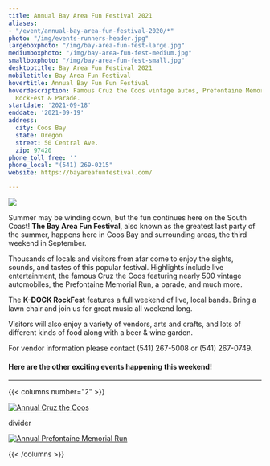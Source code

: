```yaml
---
title: Annual Bay Area Fun Festival 2021
aliases:
- "/event/annual-bay-area-fun-festival-2020/*"
photo: "/img/events-runners-header.jpg"
largeboxphoto: "/img/bay-area-fun-fest-large.jpg"
mediumboxphoto: "/img/bay-area-fun-fest-medium.jpg"
smallboxphoto: "/img/bay-area-fun-fest-small.jpg"
desktoptitle: Bay Area Fun Festival 2021
mobiletitle: Bay Area Fun Festival
hovertitle: Annual Bay Fun Fun Festival
hoverdescription: Famous Cruz the Coos vintage autos, Prefontaine Memorial Run, K-DOCK
  RockFest & Parade.
startdate: '2021-09-18'
enddate: '2021-09-19'
address:
  city: Coos Bay
  state: Oregon
  street: 50 Central Ave.
  zip: 97420
phone_toll_free: ''
phone_local: "(541) 269-0215"
website: https://bayareafunfestival.com/

---
```

![](/img/baff-backgrounder.jpeg)

Summer may be winding down, but the fun continues here on the South Coast! **The Bay Area Fun Festival**, also known as the greatest last party of the summer, happens here in Coos Bay and surrounding areas, the third weekend in September.

Thousands of locals and visitors from afar come to enjoy the sights, sounds, and tastes of this popular festival. Highlights include live entertainment, the famous Cruz the Coos featuring nearly 500 vintage automobiles, the Prefontaine Memorial Run, a parade, and much more.

The **K-DOCK RockFest** features a full weekend of live, local bands. Bring a lawn chair and join us for great music all weekend long.

Visitors will also enjoy a variety of vendors, arts and crafts, and lots of different kinds of food along with a beer & wine garden.

For vendor information please contact (541) 267-5008 or (541) 267-0749.

#### Here are the other exciting events happening this weekend!

***

{{< columns number="2" >}}

[![Annual Cruz the Coos](/img/cruz-the-coos-column.jpg)](/event/annual-cruz-the-coos/)

divider

[![Annual Prefontaine Memorial Run](/img/prefontaine-run-column.jpg)](/event/annual-prefontaine-memorial-run/)

{{< /columns >}}